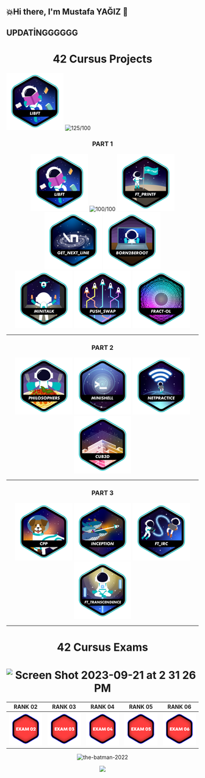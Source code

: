 ## 💥Hi there, I'm Mustafa YAĞIZ 👋
## UPDATİNGGGGGG
<h1 align="center"> 42 Cursus Projects </h1>

  <tr>
    <a href="https://github.com/myagjz/42-libft" target="_blank"><img src="https://github.com/myagjz/myagjz/blob/main/42-Project-Badges/libfte.png" ></a>
    <td align="center"><img src="https://img.shields.io/badge/125%20%2F%20100-success" alt="125/100"/></td>
  </tr>

 <div align="center">
    <h3 align="center">PART 1</h3>
    <a href="https://github.com/myagjz/42-libft" target="_blank"><img src="https://github.com/myagjz/myagjz/blob/main/42-Project-Badges/libfte.png" ></a>
    <td align="center"><img src="https://img.shields.io/badge/100%20%2F%20100-success" alt="100/100"/></td>
    <a href="https://github.com/myagjz/42-ft_printf" target="_blank"><img src="https://github.com/myagjz/myagjz/blob/main/42-Project-Badges/ft_printfe.png" ></a>
    <a href="https://github.com/myagjz/42-get_next_line" target="_blank"><img src="https://github.com/myagjz/myagjz/blob/main/42-Project-Badges/get_next_linee.png" ></a>
    <a href="https://github.com/myagjz/42-Born2beroot" target="_blank"><img src="https://github.com/myagjz/myagjz/blob/main/42-Project-Badges/born2beroote.png" ></a>
</div>
 <div align="center">
    <a href="https://github.com/myagjz/42-minitalk" target="_blank"><img src="https://github.com/myagjz/myagjz/blob/main/42-Project-Badges/minitalke.png" ></a>
    <a href="https://github.com/myagjz/42-push_swap" target="_blank"><img src="https://github.com/myagjz/myagjz/blob/main/42-Project-Badges/push_swape.png" ></a>
    <a href="https://github.com/myagjz/42-fract-ol" target="_blank"><img src="https://github.com/myagjz/myagjz/blob/main/42-Project-Badges/fract-ole.png" ></a>
</div> 
<div align="center">
    
</div> 
 <hr>
<div align="center">
    <h3 align="center">PART 2</h3>
    <a href="https://github.com/myagjz/42-Philosophers" target="_blank"><img src="https://github.com/myagjz/myagjz/blob/main/42-Project-Badges/philosopherse.png" ></a>
    <a href="https://github.com/myagjz/42-minishell" target="_blank"><img src="https://github.com/myagjz/myagjz/blob/main/42-Project-Badges/minishelle.png" ></a>
    <a href="https://github.com/myagjz/NetPractice" target="_blank"><img src="https://github.com/myagjz/myagjz/blob/main/42-Project-Badges/netpracticee.png" ></a>
    <a href="https://github.com/myagjz/cub3d" target="_blank"><img src="https://github.com/myagjz/myagjz/blob/main/42-Project-Badges/cub3de.png" ></a>
</div> 
<div align="center">
    
</div> 
 <hr>
<div align="center">
    <h3 align="center">PART 3</h3>
    <a href="https://github.com/myagjz/42-CPP-Modules" target="_blank"><img src="https://github.com/myagjz/myagjz/blob/main/42-Project-Badges/cppe.png" ></a>
    <a href="https://github.com/myagjz/42-Inception" target="_blank"><img src="https://github.com/myagjz/myagjz/blob/main/42-Project-Badges/inceptione.png" ></a>
    <a href="https://github.com/myagjz/42-ft_irc" target="_blank"><img src="https://github.com/myagjz/myagjz/blob/main/42-Project-Badges/ft_irce.png" ></a>
    <a href="https://github.com/myagjz/42-ft_transcendence" target="_blank"><img src="https://github.com/myagjz/myagjz/blob/main/42-Project-Badges/ft_transcendencee.png" ></a>
</div> 
<div align="center">
    
  </div>
 <hr>

<h1 align="center"> 42 Cursus Exams </h1>
<h1 align="center"> <img width="599" alt="Screen Shot 2023-09-21 at 2 31 26 PM" src="https://github.com/myagjz/myagjz/assets/112881823/4724d39d-6cc8-4f87-9826-ff11fcf28acf"></h1>

<div align="center">
 
| RANK 02 | RANK 03 | RANK 04 | RANK 05 | RANK 06 |
|:------------------:|:------------------:|:------------------:|:------------------:|:------------------:|
| <a href="https://github.com/myagjz/42-Exam_Rank_02" target="_blank"><img src="https://github.com/myagjz/myagjz/blob/main/42-Project-Badges/Point/2.png" ></a> |<a href="https://github.com/myagjz/42-Exam_Rank_03" target="_blank"><img src="https://github.com/myagjz/myagjz/blob/main/42-Project-Badges/Point/3.png" ></a> | <a href="https://github.com/myagjz/42-Exam_Rank_04" target="_blank"><img src="https://github.com/myagjz/myagjz/blob/main/42-Project-Badges/Point/4.png" ></a> | <a href="https://github.com/myagjz/42-Exam_Rank_05" target="_blank"><img src="https://github.com/myagjz/myagjz/blob/main/42-Project-Badges/Point/5.png" ></a> | <a href="https://github.com/myagjz/42-Exam_Rank_06" target="_blank"><img src="https://github.com/myagjz/myagjz/blob/main/42-Project-Badges/Point/6.png" ></a> |

![the-batman-2022](https://github.com/myagjz/myagjz/assets/112881823/62a66408-35ff-40ff-b240-144ef52a3410)

<a href="https://visitcount.itsvg.in">
  <img src="https://visitcount.itsvg.in/api?id=myagjz&label=Profile%20Views&color=0&icon=5&pretty=false" />
</a>

<!--
**myagjz/myagjz** is a ✨ _special_ ✨ repository because its `README.md` (this file) appears on your GitHub profile.

height="120" width="120"
Here are some ideas to get you started:

- 🔭 I’m currently working on ...
- 🌱 I’m currently learning ...
- 👯 I’m looking to collaborate on ...
- 🤔 I’m looking for help with ...
- 💬 Ask me about ...
- 📫 How to reach me: ...
- 😄 Pronouns: ...
- ⚡ Fun fact: ...
-->
